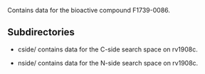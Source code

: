 Contains data for the bioactive compound F1739-0086.

## Subdirectories

- cside/ contains data for the C-side search space on rv1908c.

- nside/ contains data for the N-side search space on rv1908c.

